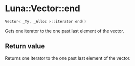 # Luna::Vector::end

```c++
Vector< _Ty, _Alloc >::iterator end()
```

Gets one iterator to the one past last element of the vector. 



## Return value
Returns one iterator to the one past last element of the vector. 

